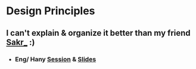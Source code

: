 # Design Principles

## I can't explain & organize it better than my friend [Sakr_](https://github.com/Ahmed-Mohmed-Sakr/Fawry-Intern/tree/main/src/main/java/org/tasks/week1/Design_Principles) :)

- ### Eng/ Hany [Session](https://drive.google.com/file/d/1kvPpAvWVo_574JjVqsJZArOOo22hByAs/view?usp=drive_link) & [Slides](https://drive.google.com/file/d/1TAjt_kRk_Yg2Qd78sGAurYicj5NM2FzG/view?usp=drive_link)
